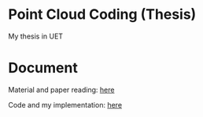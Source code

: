 # Point Cloud Coding (Thesis)
My thesis in UET
# Document
Material and paper reading: [here](https://drive.google.com/drive/folders/1C2XTg2xJf1u1xGUHZ_D7hGkwCYPSAZRM?usp=sharing)

Code and my implementation: [here](https://github.com/namhn89/3d-pc-coding)
